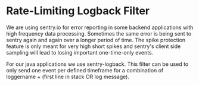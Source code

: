# Rate-Limiting Logback Filter

We are using sentry.io for error reporting in some backend applications with high frequency data processing.
Sometimes the same error is being sent to sentry again and again over a longer period of time. The spike
protection feature is only meant for very high short spikes and sentry's client side sampling will lead to
losing important one-time-only events.
 
For our java applications we use sentry-logback. This filter can be used to only send one event per defined
timeframe for a combination of loggername + (first line in stack OR log message).